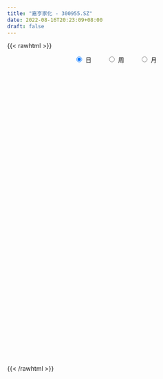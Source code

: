 ```yaml
---
title: "嘉亨家化 - 300955.SZ"
date: 2022-08-16T20:23:09+08:00
draft: false
---
```

{{< rawhtml >}}
    <div style="text-align: center">
        <label style="padding: 1rem;"><input style="margin-right: .5rem" type="radio" name="period" value="D" checked onclick="period_change(this)">日</label>
        <label style="padding: 1rem;"><input style="margin-right: .5rem" type="radio" name="period" value="W" onclick="period_change(this)">周</label>
        <label style="padding: 1rem;"><input style="margin-right: .5rem" type="radio" name="period" value="M" onclick="period_change(this)">月</label>
    </div>
    <div id="chart" style="height: 700px;"></div> 
    <script type="text/javascript">
        const D_v = [180394.11,147507.25,123535.72,98527.72,95485.52,93443.07,62486.14,60182.28,70177.46,92492.51,72163.42,101975.02,103209.72,65482.3,60302.63,78981.65,77346.94,56548.81,66558.19,42579.04,73721.94,48184.1,43212.74,86057.86,100123.92,99451.05,87854.61,75911.47,64481.47,51004.4,57117.97,40782.66,75742.59,77464.91,71673.9,53213.81,91067.36,55216.14,47222.62,34952.44,48233.54,39469.77,49588.78,32115.33,32624.71,42319.1,40479.47,22125.6,30306.26,21054.82,23658.24,18559.4,16821.8,31430.69,22692.68,19631.58,15721.43,35170.1,36300.82,31651.78,26282.24,26985.07,15162.82,21447.0,19852.56,23975.15,16753.11,12358.21,14998.96,16594.78,14751.87,12904.89,18364.68,13319.0,28128.76,13371.64,19481.97,11201.44,10500.88,8689.5,9184.72,11419.26,12726.92,10065.51,12937.54,19687.33,19002.13,18114.84,13189.02,14132.08,12911.08,17929.91,12128.22,19914.09,17694.59,11532.09,9010.26,14015.76,11849.72,11752.28,6703.04,6475.44,8903.6,7790.0,6277.41,10614.25,8085.0,8077.21,29181.26,16333.84,6932.72,6561.0,5538.0,7456.0,5904.82,5109.82,6754.0,5866.03,5071.0,6071.64,4722.66,13734.5,9840.47,6691.82,6170.0,15356.68,11516.19,10938.94,9466.39,5196.51,10043.06,7441.62,26193.51,22016.52,14278.73,11097.56,5813.32,5435.19,13411.58,9582.48,7593.09,7187.89,5566.3,18616.89,21108.26,23572.31,15506.44,15076.55,12796.19,8916.8,20414.17,23512.31,14669.67,10004.07,10474.67,12991.93,23836.22,13666.77,9636.69,13725.89,16624.55,19009.94,10455.81,27761.11,14676.42,23160.78,10052.42,14145.77,59269.41,27221.41,21347.93,30884.37,11567.44,9115.54,14488.74,16919.05,18840.01,20817.71,15710.8,10740.28,10076.74,9717.26,8799.86,11847.24,21140.6,11280.27,5400.5,6486.38,6902.1,6199.11,6325.25,12225.86,15000.36,24557.76,20959.49,26029.93,24080.08,16830.52,15566.28,17972.71,15080.79,19221.25,10302.71,12864.98,10235.94,7388.0,8451.0,5523.32,9318.13,6474.58,6234.96,5752.07,8236.45,12872.32,9054.0,8964.27,7955.46,6918.25,7242.29,4798.32,5679.28,7832.1,7301.96,19363.32,8463.8,13419.94,7272.01,4840.96,10333.83,6918.22,31187.31,24455.47,14109.3,15994.65,8245.39,7279.14,7949.44,7200.16,10416.91,5834.13,8310.99,5659.74,4306.52,5772.03,8764.51,5340.74,5617.13,5196.0,4475.0,5912.0,5195.13,5201.31,4890.41,6067.0,5044.0,3400.32,2890.0,3275.84,4909.41,4867.12,22706.91,29210.34,26613.21,24565.88,24109.2,27410.74,22273.04,18953.69,10757.47,5806.31,4898.87,5389.45,6837.18,6254.0,5402.0,4709.22,7992.92,3467.0,4643.32,5469.73,4386.0,7842.0,3262.32,4688.78,3566.0,5304.32,4962.73,5864.13,6125.33,11962.37,8001.28,6922.0,6184.61,6922.81,6063.41,6488.98,7684.4,11842.97,10741.0,19029.3,11710.04,8777.88,6166.12,6794.27,6755.72,6543.58,7298.89,14518.16,8494.49,5933.13,6712.41,14163.87,9465.48,10835.54,6634.23,8627.22,7181.68,6283.39,5609.0,8326.74,5427.13,13159.86,6902.0,4949.06,3841.64,4273.99,6972.37,5308.0,5243.13,3548.0,7914.64,5759.56,4298.68,4311.26,4161.78,3923.7,6556.0,6873.0,5395.99,6254.02,4194.64]
const D_histogram = [0.0,-1.2201937322,-1.9150510012,-2.4708671407,-2.8294617442,-3.1591718803,-3.1967663844,-3.0081882645,-2.5819614538,-1.9555930254,-1.5569896931,-0.626070209,-0.3367875026,-0.1188138072,0.1364828302,0.3797806152,0.6402286816,0.7897383849,0.7069141589,0.6720129244,0.8269909791,0.8069840043,0.8169081823,0.9682931072,1.3947585086,1.5507365443,1.8037122849,1.631690224,1.4289682696,1.3235025339,0.9815642501,0.782151472,0.8326278253,0.9707302236,1.118564991,1.1052091873,1.5091173544,1.4958143233,1.2342539153,1.0111456026,0.8987487926,0.6623908226,0.5813024219,0.4115595764,0.3486487618,0.2199079949,-0.0593560933,-0.2720480635,-0.5390960546,-0.7503188739,-0.7599682096,-0.8580172925,-0.8231359692,-0.6117150966,-0.4269667913,-0.3321038428,-0.225681275,0.0852241589,0.3048629011,0.315966272,0.3437566608,0.1315151277,0.0502394331,0.0328605069,-0.0399976988,-0.1986019227,-0.3230492369,-0.4213803401,-0.4097970188,-0.4776898288,-0.4024868249,-0.4359011052,-0.5065696844,-0.5070228451,-0.6805433891,-0.7336354761,-0.6684994624,-0.6058179244,-0.5114801772,-0.3857642659,-0.2722573724,-0.2904333988,-0.2727446296,-0.2756399704,-0.4010615733,-0.3871075946,-0.3960494541,-0.401377965,-0.3107119354,-0.180515668,-0.14682808,-0.1878251034,-0.2475287057,-0.1672063197,-0.0418766672,0.0515812884,0.1219604271,0.2268755082,0.3289130093,0.2928602312,0.2659277422,0.2429647097,0.1625128694,0.164108795,0.2000803799,0.3031194965,0.2972367943,0.3407776025,0.2469491781,0.0662707607,-0.0363550417,-0.1024652486,-0.1036984438,-0.0371635705,0.0218569561,0.0749383956,0.0811387857,0.0733994919,0.0794976708,0.0963207482,0.0989810804,0.147920789,0.1106457839,0.0395420224,0.0153281445,-0.0152759122,-0.1165309773,-0.1160963099,-0.2048450603,-0.2046123261,-0.1149683833,-0.0356236086,0.1289141521,0.2849614022,0.3368743194,0.3015215661,0.2802851258,0.2549692304,0.2884691669,0.2587791001,0.179600353,0.1018623438,0.0518447102,0.1365773083,0.2295398474,0.372680291,0.4272372888,0.4454125299,0.4592380816,0.4321898092,0.4571748561,0.5513504029,0.5588934699,0.5506728539,0.5151551176,0.4332215289,0.4844090606,0.4320902352,0.3964255284,0.256655398,0.1643133383,0.0812756058,0.0388698555,0.0763963161,0.1006164588,-0.0068942637,-0.108994951,-0.1650897797,0.0126316466,0.0199581914,-0.0556943206,-0.2743520485,-0.4148398725,-0.4705806117,-0.444320061,-0.3670266167,-0.2411785896,-0.1247683194,-0.0564675671,0.003116223,-0.0014155608,0.0006939404,0.0177029081,0.073112888,0.012950756,-0.0897220368,-0.1177264205,-0.10166097,-0.1007035308,-0.0771273353,-0.0665994982,0.0132073378,0.0703200657,0.1732338364,0.2288656382,0.339492452,0.3988821583,0.3972461098,0.36994237,0.3813837663,0.4035154797,0.2866780587,0.213291511,0.0830698391,-0.0059384552,-0.12250958,-0.3252713212,-0.4187991665,-0.5905281264,-0.6235106755,-0.6110519203,-0.5400157082,-0.4430536078,-0.3658235995,-0.3660791569,-0.3706573891,-0.3602675959,-0.3032054167,-0.2759878382,-0.2459378533,-0.1659876974,-0.1562149066,-0.0699688044,-0.0518333141,-0.0089358892,-0.0510257529,-0.061736498,-0.0610117077,-0.0964142932,-0.1013310773,0.0346023095,-0.0674751827,-0.1887839781,-0.196018066,-0.1679405945,-0.192209932,-0.2852313328,-0.2779726057,-0.2184561986,-0.1549729748,-0.0466675667,0.0088554914,0.05325369,0.0984410655,0.1600370404,0.150466338,0.1398445212,0.1651780339,0.1902833228,0.1694616224,0.170975,0.1094373547,0.0407131505,-0.0647434987,-0.0720375858,-0.0874581547,-0.0673975867,-0.0744975495,-0.0163926103,0.0521313079,0.2051612952,0.4135173634,0.4653582528,0.3355481499,0.2025837709,0.0090568186,-0.2493194659,-0.2591751633,-0.2002239828,-0.1537486125,-0.0776117784,0.0139401376,0.0579923689,0.1215235585,0.130476908,0.1312586107,0.095945862,0.0824001177,0.0715326143,0.0870011479,0.1186055966,0.0448011991,0.0235672112,-0.0019478543,-0.0064680526,0.019015216,0.0625630385,0.1099025176,0.161991843,0.2803288297,0.310816306,0.306909153,0.280949424,0.2495461987,0.199854122,0.1491446767,0.1384065049,0.1542453623,0.1249335508,0.1885512075,0.1924169471,0.1358539549,0.1123557913,0.1131104594,0.1057946108,0.1133461763,0.0797843665,0.100526737,0.0780464256,0.0658516143,0.0216639635,0.0394629134,-0.0006356263,-0.0021675735,-0.031133788,-0.1069765078,-0.1569267603,-0.1640594377,-0.1882794217,-0.1238695944,-0.0644383616,0.0201744246,0.0586530994,0.0596832427,0.0568348156,0.0822076357,0.118007944,0.1211840796,0.0977257247,0.0707057324,-0.0364252485,-0.091704569,-0.1062720137,-0.0892107653,-0.0517399609,-0.0307647935,0.0075597434,0.056646793,0.0561704058,0.0602634576,0.0362361495]
const D_fast = [0.0,-1.5252421652,-2.6988621846,-3.8723951093,-4.9383551488,-6.0578582549,-6.8946443551,-7.4581133014,-7.6773768542,-7.539906682,-7.530550773,-6.7561488412,-6.5510630104,-6.3627927668,-6.0733754219,-5.735132483,-5.3146272462,-4.9676829468,-4.873778633,-4.7406766364,-4.3789508369,-4.1972118106,-3.9830605871,-3.5896023854,-2.8144473568,-2.2707851851,-1.5668813732,-1.3309808781,-1.1764607652,-0.9510508674,-1.0475980886,-1.0514729988,-0.7928396891,-0.4120547349,0.0154212803,0.2783677734,1.059555279,1.4202058287,1.4672088996,1.4968869875,1.6091773757,1.5384171114,1.6026543162,1.5358013647,1.5600527405,1.4862889724,1.1921858609,0.9114818748,0.5096598701,0.1108573323,-0.0887840559,-0.4013374619,-0.5722401309,-0.5137480324,-0.435741425,-0.4239044371,-0.3739021881,-0.0416907145,0.254163753,0.3442586919,0.4579882459,0.2786254947,0.2099096584,0.2007458589,0.1178882285,-0.0903664761,-0.2955760995,-0.4992522877,-0.5901182211,-0.7774334883,-0.8028521906,-0.9452417473,-1.1425527475,-1.2697616196,-1.6134180108,-1.8499189668,-1.9519078187,-2.0406807618,-2.0742130589,-2.0449382141,-1.9994956637,-2.0902800398,-2.140777428,-2.2125827614,-2.4382697576,-2.5210926776,-2.6290469006,-2.7347199027,-2.721731857,-2.6366645066,-2.6396839385,-2.7276372378,-2.8492230165,-2.8107022105,-2.6958417247,-2.589488447,-2.4886192015,-2.3269852434,-2.1427194899,-2.1055572103,-2.0660077637,-2.0282296188,-2.0680532418,-2.0254301174,-1.9394384375,-1.7606194468,-1.6921929504,-1.5634577416,-1.5955488715,-1.7596595987,-1.8713741616,-1.9631006805,-1.9902584868,-1.9330145061,-1.8685297405,-1.796713702,-1.7702286154,-1.7596180363,-1.7336454398,-1.6927421753,-1.665336573,-1.5794166672,-1.5890302263,-1.6502484822,-1.670630324,-1.7050533587,-1.8354411681,-1.8640305782,-2.0039905937,-2.054910941,-1.9940090941,-1.9235702215,-1.7268039228,-1.4995163221,-1.3633848251,-1.3233571869,-1.2745223458,-1.2360959335,-1.1304787053,-1.0954739971,-1.129752656,-1.1820250792,-1.2190815353,-1.1002046101,-0.9498571091,-0.7135465928,-0.5521802727,-0.4226518992,-0.2940168271,-0.2130176472,-0.0737388863,0.1582742612,0.3055406958,0.4349882933,0.5282593364,0.5546311299,0.7269209267,0.7826246601,0.8460663354,0.7704600544,0.7191963294,0.6564774984,0.6237892119,0.6804147515,0.729789009,0.6205547206,0.4912052955,0.3938380218,0.5747173598,0.5870334524,0.4974573603,0.2102116202,-0.0339861718,-0.2073720639,-0.2921915285,-0.3066547383,-0.2411013587,-0.1558831683,-0.1016993078,-0.041336462,-0.046222136,-0.0439391496,-0.0225044549,0.051183747,-0.005740696,-0.130843998,-0.1882799868,-0.1976297788,-0.2218482223,-0.2175538607,-0.2236758981,-0.1405672277,-0.0658744833,0.0803477465,0.1931959578,0.3886958846,0.5478061305,0.6454816095,0.7106634621,0.8174508001,0.9404613834,0.895293477,0.8752298071,0.7657755949,0.6752826869,0.5280841671,0.2440045955,0.0457769586,-0.2735840329,-0.4624442508,-0.6027484757,-0.6667161907,-0.6805174922,-0.6947433839,-0.7865187305,-0.8837613099,-0.9634384157,-0.9821775907,-1.0239569717,-1.0553914501,-1.0169382186,-1.0462191544,-0.9774652534,-0.9722880916,-0.9316246389,-0.9864709408,-1.0126158105,-1.0271439471,-1.0866501059,-1.1168996594,-0.9723156952,-1.0912619831,-1.259766773,-1.3160053773,-1.3299130545,-1.402234875,-1.566564109,-1.6287985333,-1.6238961759,-1.5991561958,-1.5025176793,-1.4447807484,-1.3870691273,-1.3172714854,-1.2156662505,-1.1876203684,-1.1632810549,-1.0966530337,-1.0239769141,-1.0024332089,-0.9581760813,-0.9923543879,-1.0509003045,-1.1725428284,-1.197846312,-1.2351314195,-1.2319202482,-1.2576445984,-1.2036378118,-1.1220810666,-0.9177607555,-0.6060253465,-0.4378448939,-0.4837679593,-0.5660863956,-0.7573491432,-1.0780552942,-1.1527047824,-1.1438095976,-1.1357713804,-1.0790374909,-0.9840005405,-0.925450217,-0.8315381378,-0.7899655613,-0.7563692058,-0.7676954891,-0.760641204,-0.7536255538,-0.7164067333,-0.6551508854,-0.7177549832,-0.7330971682,-0.7590991973,-0.7652364087,-0.7349993361,-0.675810754,-0.6009956455,-0.5084083594,-0.3199891653,-0.2117976125,-0.1389774772,-0.0946998502,-0.0637165258,-0.063445072,-0.0768683481,-0.0530048938,0.0013953043,0.0033168805,0.114072339,0.1660423154,0.1434428119,0.1480335962,0.177065879,0.1961986833,0.2320867927,0.2184710746,0.2643451293,0.2613764243,0.2656445167,0.2268728566,0.2545375349,0.2142800887,0.2122062481,0.1754565866,0.0728697398,-0.0163122028,-0.0644597395,-0.135749579,-0.1023071503,-0.0589855079,0.0306708844,0.0838128341,0.0997637881,0.1111240649,0.1570487939,0.2223510882,0.2558232437,0.25679632,0.2474527608,0.1312154678,0.053010005,0.0118745569,0.006633114,0.0311689281,0.0444528972,0.0846673699,0.1479161178,0.1614823321,0.1806412483,0.1656729776]
const D_slow = [0.0,-0.305048433,-0.7838111834,-1.4015279685,-2.1088934046,-2.8986863746,-3.6978779707,-4.4499250369,-5.0954154003,-5.5843136567,-5.9735610799,-6.1300786322,-6.2142755079,-6.2439789596,-6.2098582521,-6.1149130983,-5.9548559279,-5.7574213317,-5.5806927919,-5.4126895608,-5.205941816,-5.0041958149,-4.7999687694,-4.5578954926,-4.2092058654,-3.8215217294,-3.3705936581,-2.9626711021,-2.6054290347,-2.2745534013,-2.0291623387,-1.8336244707,-1.6254675144,-1.3827849585,-1.1031437107,-0.8268414139,-0.4495620753,-0.0756084945,0.2329549843,0.4857413849,0.7104285831,0.8760262888,1.0213518942,1.1242417883,1.2114039788,1.2663809775,1.2515419542,1.1835299383,1.0487559247,0.8611762062,0.6711841538,0.4566798306,0.2508958383,0.0979670642,-0.0087746337,-0.0918005944,-0.1482209131,-0.1269148734,-0.0506991481,0.0282924199,0.1142315851,0.147110367,0.1596702253,0.167885352,0.1578859273,0.1082354466,0.0274731374,-0.0778719476,-0.1803212023,-0.2997436595,-0.4003653657,-0.509340642,-0.6359830631,-0.7627387744,-0.9328746217,-1.1162834907,-1.2834083563,-1.4348628374,-1.5627328817,-1.6591739482,-1.7272382913,-1.799846641,-1.8680327984,-1.936942791,-2.0372081843,-2.133985083,-2.2329974465,-2.3333419377,-2.4110199216,-2.4561488386,-2.4928558586,-2.5398121344,-2.6016943108,-2.6434958908,-2.6539650575,-2.6410697354,-2.6105796287,-2.5538607516,-2.4716324993,-2.3984174415,-2.3319355059,-2.2711943285,-2.2305661111,-2.1895389124,-2.1395188174,-2.0637389433,-1.9894297447,-1.9042353441,-1.8424980496,-1.8259303594,-1.8350191198,-1.860635432,-1.8865600429,-1.8958509356,-1.8903866965,-1.8716520976,-1.8513674012,-1.8330175282,-1.8131431105,-1.7890629235,-1.7643176534,-1.7273374561,-1.6996760102,-1.6897905046,-1.6859584685,-1.6897774465,-1.7189101908,-1.7479342683,-1.7991455334,-1.8502986149,-1.8790407107,-1.8879466129,-1.8557180749,-1.7844777243,-1.7002591445,-1.624878753,-1.5548074715,-1.4910651639,-1.4189478722,-1.3542530972,-1.3093530089,-1.283887423,-1.2709262454,-1.2367819184,-1.1793969565,-1.0862268838,-0.9794175616,-0.8680644291,-0.7532549087,-0.6452074564,-0.5309137424,-0.3930761416,-0.2533527742,-0.1156845607,0.0131042187,0.121409601,0.2425118661,0.3505344249,0.449640807,0.5138046565,0.5548829911,0.5752018925,0.5849193564,0.6040184354,0.6291725501,0.6274489842,0.6002002465,0.5589278015,0.5620857132,0.567075261,0.5531516809,0.4845636688,0.3808537006,0.2632085477,0.1521285325,0.0603718783,0.0000772309,-0.0311148489,-0.0452317407,-0.044452685,-0.0448065752,-0.0446330901,-0.040207363,-0.021929141,-0.018691452,-0.0411219612,-0.0705535664,-0.0959688088,-0.1211446915,-0.1404265254,-0.1570763999,-0.1537745655,-0.136194549,-0.0928860899,-0.0356696804,0.0492034326,0.1489239722,0.2482354996,0.3407210921,0.4360670337,0.5369459036,0.6086154183,0.6619382961,0.6827057558,0.681221142,0.650593747,0.5692759167,0.4645761251,0.3169440935,0.1610664246,0.0083034446,-0.1267004825,-0.2374638844,-0.3289197843,-0.4204395735,-0.5131039208,-0.6031708198,-0.678972174,-0.7479691335,-0.8094535968,-0.8509505212,-0.8900042478,-0.907496449,-0.9204547775,-0.9226887498,-0.935445188,-0.9508793125,-0.9661322394,-0.9902358127,-1.0155685821,-1.0069180047,-1.0237868004,-1.0709827949,-1.1199873114,-1.16197246,-1.210024943,-1.2813327762,-1.3508259276,-1.4054399773,-1.444183221,-1.4558501127,-1.4536362398,-1.4403228173,-1.4157125509,-1.3757032908,-1.3380867063,-1.303125576,-1.2618310676,-1.2142602369,-1.1718948313,-1.1291510813,-1.1017917426,-1.091613455,-1.1077993297,-1.1258087261,-1.1476732648,-1.1645226615,-1.1831470489,-1.1872452015,-1.1742123745,-1.1229220507,-1.0195427099,-0.9032031467,-0.8193161092,-0.7686701665,-0.7664059618,-0.8287358283,-0.8935296191,-0.9435856148,-0.9820227679,-1.0014257125,-0.9979406781,-0.9834425859,-0.9530616963,-0.9204424693,-0.8876278166,-0.8636413511,-0.8430413217,-0.8251581681,-0.8034078811,-0.773756482,-0.7625561822,-0.7566643794,-0.757151343,-0.7587683561,-0.7540145521,-0.7383737925,-0.7108981631,-0.6704002024,-0.6003179949,-0.5226139184,-0.4458866302,-0.3756492742,-0.3132627245,-0.263299194,-0.2260130248,-0.1914113986,-0.152850058,-0.1216166703,-0.0744788685,-0.0263746317,0.007588857,0.0356778049,0.0639554197,0.0904040724,0.1187406165,0.1386867081,0.1638183923,0.1833299987,0.1997929023,0.2052088932,0.2150746215,0.214915715,0.2143738216,0.2065903746,0.1798462476,0.1406145575,0.0995996981,0.0525298427,0.0215624441,0.0054528537,0.0104964599,0.0251597347,0.0400805454,0.0542892493,0.0748411582,0.1043431442,0.1346391641,0.1590705953,0.1767470284,0.1676407163,0.144714574,0.1181465706,0.0958438793,0.0829088891,0.0752176907,0.0771076265,0.0912693248,0.1053119263,0.1203777907,0.129436828]
const D_data = [['2021-03-24', 60.0, 70.0, 60.0, 74.0],['2021-03-25', 62.0, 50.88, 50.52, 63.54],['2021-03-26', 50.2, 50.93, 48.63, 55.5],['2021-03-29', 48.66, 47.36, 46.01, 51.88],['2021-03-30', 45.6, 44.97, 44.8, 48.99],['2021-03-31', 43.6, 40.7, 40.48, 44.78],['2021-04-01', 41.1, 40.34, 39.68, 41.3],['2021-04-02', 39.9, 40.51, 39.85, 41.53],['2021-04-06', 40.1, 42.23, 39.98, 42.48],['2021-04-07', 42.2, 45.01, 41.9, 45.85],['2021-04-08', 44.06, 42.7, 42.69, 44.45],['2021-04-09', 42.03, 51.24, 42.01, 51.24],['2021-04-12', 48.7, 45.24, 45.24, 48.7],['2021-04-13', 44.4, 44.65, 44.15, 47.32],['2021-04-14', 43.71, 45.52, 42.86, 46.51],['2021-04-15', 48.0, 46.05, 46.02, 49.8],['2021-04-16', 45.38, 47.18, 45.38, 49.88],['2021-04-19', 46.13, 46.64, 46.06, 47.36],['2021-04-20', 46.05, 43.7, 43.33, 46.05],['2021-04-21', 43.51, 43.75, 42.0, 43.93],['2021-04-22', 43.78, 46.3, 43.78, 47.68],['2021-04-23', 45.87, 44.4, 44.06, 45.99],['2021-04-26', 43.89, 44.7, 42.9, 46.47],['2021-04-27', 44.44, 46.96, 42.53, 50.48],['2021-04-28', 46.85, 52.3, 46.2, 54.28],['2021-04-29', 49.68, 51.1, 48.51, 55.6],['2021-04-30', 51.0, 54.26, 49.81, 56.5],['2021-05-06', 53.85, 50.08, 48.0, 54.8],['2021-05-07', 50.51, 49.51, 48.6, 52.58],['2021-05-10', 48.5, 50.65, 47.55, 50.77],['2021-05-11', 50.0, 47.09, 45.0, 50.55],['2021-05-12', 47.0, 47.84, 45.68, 48.35],['2021-05-13', 49.0, 50.97, 49.0, 53.7],['2021-05-14', 50.99, 53.09, 50.72, 55.87],['2021-05-17', 54.0, 54.65, 50.62, 56.77],['2021-05-18', 55.0, 53.75, 52.0, 55.95],['2021-05-19', 53.01, 61.0, 52.52, 62.56],['2021-05-20', 59.2, 58.0, 57.0, 60.01],['2021-05-21', 57.66, 55.25, 54.75, 58.57],['2021-05-24', 54.2, 55.37, 53.63, 55.99],['2021-05-25', 55.35, 56.7, 55.0, 57.55],['2021-05-26', 56.0, 54.94, 52.8, 56.15],['2021-05-27', 54.6, 56.66, 54.37, 58.61],['2021-05-28', 56.49, 55.42, 55.03, 57.64],['2021-05-31', 55.03, 56.6, 53.8, 56.8],['2021-06-01', 58.25, 55.66, 54.79, 59.49],['2021-06-02', 54.62, 52.91, 52.52, 55.48],['2021-06-03', 52.9, 52.45, 51.72, 53.43],['2021-06-04', 52.45, 50.3, 49.45, 53.95],['2021-06-07', 49.16, 49.32, 48.4, 50.28],['2021-06-08', 49.46, 50.75, 49.46, 51.83],['2021-06-09', 50.0, 48.78, 48.76, 50.95],['2021-06-10', 48.59, 49.65, 48.51, 50.31],['2021-06-11', 49.42, 51.98, 49.11, 52.64],['2021-06-15', 51.76, 52.31, 50.66, 52.86],['2021-06-16', 52.0, 51.63, 51.2, 53.46],['2021-06-17', 51.1, 52.08, 50.66, 52.58],['2021-06-18', 52.0, 55.7, 52.0, 56.15],['2021-06-21', 55.15, 56.14, 55.0, 58.99],['2021-06-22', 56.19, 54.4, 53.5, 57.26],['2021-06-23', 54.08, 54.99, 53.0, 56.28],['2021-06-24', 54.0, 51.69, 50.5, 54.68],['2021-06-25', 51.69, 52.63, 51.0, 52.99],['2021-06-28', 52.99, 53.22, 52.98, 55.1],['2021-06-29', 53.23, 52.3, 52.1, 53.97],['2021-06-30', 52.33, 50.52, 49.9, 53.83],['2021-07-01', 50.51, 49.98, 49.58, 51.44],['2021-07-02', 49.51, 49.4, 48.28, 50.2],['2021-07-05', 49.01, 50.19, 48.1, 50.23],['2021-07-06', 49.81, 48.65, 47.68, 50.09],['2021-07-07', 48.5, 50.06, 48.02, 50.58],['2021-07-08', 50.06, 48.41, 48.3, 50.28],['2021-07-09', 48.41, 47.2, 46.04, 48.97],['2021-07-12', 47.0, 47.38, 46.3, 47.68],['2021-07-13', 47.17, 44.14, 43.0, 47.39],['2021-07-14', 43.7, 44.32, 43.6, 45.12],['2021-07-15', 43.9, 45.1, 42.43, 45.74],['2021-07-16', 44.95, 44.71, 44.03, 45.68],['2021-07-19', 44.5, 44.87, 44.04, 45.94],['2021-07-20', 44.02, 45.27, 43.96, 45.5],['2021-07-21', 46.2, 45.26, 45.2, 46.75],['2021-07-22', 44.93, 43.39, 43.39, 45.27],['2021-07-23', 43.75, 43.35, 43.0, 44.88],['2021-07-26', 43.23, 42.64, 41.18, 43.79],['2021-07-27', 42.64, 40.2, 40.01, 42.82],['2021-07-28', 40.3, 41.03, 40.0, 43.45],['2021-07-29', 42.0, 40.13, 39.86, 42.9],['2021-07-30', 39.59, 39.49, 38.12, 39.78],['2021-08-02', 38.53, 40.3, 38.53, 40.78],['2021-08-03', 40.82, 40.85, 40.61, 41.79],['2021-08-04', 40.31, 39.6, 39.28, 41.47],['2021-08-05', 39.1, 38.15, 37.95, 39.99],['2021-08-06', 37.92, 37.1, 37.0, 38.56],['2021-08-09', 37.1, 38.37, 36.6, 38.88],['2021-08-10', 38.36, 39.03, 37.92, 39.41],['2021-08-11', 38.9, 38.85, 38.35, 39.88],['2021-08-12', 38.72, 38.7, 38.58, 39.15],['2021-08-13', 38.99, 39.38, 38.72, 40.0],['2021-08-16', 39.0, 39.77, 38.34, 40.12],['2021-08-17', 39.73, 38.12, 38.04, 39.88],['2021-08-18', 38.0, 37.95, 37.7, 38.52],['2021-08-19', 37.95, 37.74, 37.74, 38.75],['2021-08-20', 37.6, 36.58, 36.22, 37.8],['2021-08-23', 36.24, 37.21, 36.24, 37.45],['2021-08-24', 37.21, 37.58, 37.21, 38.08],['2021-08-25', 38.43, 38.7, 37.44, 38.86],['2021-08-26', 38.28, 37.55, 37.49, 38.7],['2021-08-27', 37.4, 38.25, 37.0, 38.38],['2021-08-30', 36.99, 36.36, 33.71, 37.35],['2021-08-31', 35.64, 34.39, 33.84, 35.65],['2021-09-01', 34.78, 34.35, 33.9, 35.0],['2021-09-02', 34.33, 34.03, 33.69, 34.63],['2021-09-03', 34.14, 34.31, 33.84, 34.56],['2021-09-06', 34.58, 35.01, 34.11, 35.25],['2021-09-07', 35.02, 34.98, 34.75, 35.3],['2021-09-08', 35.6, 34.98, 34.75, 35.6],['2021-09-09', 34.78, 34.35, 34.32, 35.21],['2021-09-10', 34.5, 33.97, 33.92, 34.69],['2021-09-13', 33.96, 33.94, 33.7, 34.26],['2021-09-14', 33.97, 33.95, 33.6, 34.27],['2021-09-15', 34.33, 33.65, 33.64, 34.33],['2021-09-16', 33.82, 34.22, 33.12, 35.21],['2021-09-17', 34.3, 33.03, 32.72, 34.3],['2021-09-22', 32.1, 32.13, 31.88, 32.75],['2021-09-23', 32.14, 32.24, 32.01, 32.98],['2021-09-24', 31.3, 31.77, 31.04, 32.53],['2021-09-27', 31.3, 30.23, 30.02, 31.5],['2021-09-28', 30.43, 30.89, 30.05, 31.87],['2021-09-29', 30.52, 29.15, 29.15, 30.68],['2021-09-30', 29.35, 29.6, 29.35, 29.88],['2021-10-08', 30.02, 30.57, 30.02, 31.19],['2021-10-11', 30.74, 30.57, 30.44, 31.63],['2021-10-12', 30.26, 32.07, 30.26, 32.5],['2021-10-13', 31.46, 32.74, 31.46, 32.96],['2021-10-14', 32.6, 32.0, 31.62, 32.61],['2021-10-15', 32.0, 30.97, 30.73, 32.0],['2021-10-18', 31.48, 31.0, 30.81, 31.49],['2021-10-19', 30.89, 30.82, 30.82, 31.17],['2021-10-20', 30.7, 31.59, 30.02, 31.6],['2021-10-21', 31.39, 30.83, 30.7, 31.98],['2021-10-22', 31.0, 29.9, 29.81, 31.46],['2021-10-25', 30.19, 29.42, 29.38, 30.19],['2021-10-26', 29.49, 29.3, 29.05, 29.57],['2021-10-27', 29.8, 30.98, 29.23, 31.46],['2021-10-28', 30.51, 31.54, 30.34, 32.5],['2021-10-29', 31.53, 32.89, 31.04, 33.05],['2021-11-01', 32.89, 32.49, 31.84, 33.2],['2021-11-02', 32.49, 32.45, 31.7, 33.28],['2021-11-03', 32.24, 32.73, 31.9, 33.24],['2021-11-04', 32.49, 32.44, 32.01, 32.98],['2021-11-05', 33.0, 33.36, 32.67, 33.99],['2021-11-08', 33.24, 34.89, 33.24, 35.58],['2021-11-09', 35.04, 34.48, 34.08, 35.47],['2021-11-10', 34.2, 34.7, 34.2, 34.84],['2021-11-11', 34.6, 34.66, 34.21, 34.88],['2021-11-12', 34.58, 34.15, 33.83, 34.62],['2021-11-15', 34.2, 36.13, 34.2, 36.78],['2021-11-16', 36.0, 35.24, 35.09, 36.21],['2021-11-17', 35.25, 35.6, 35.13, 35.9],['2021-11-18', 35.6, 34.15, 34.11, 35.8],['2021-11-19', 34.09, 34.36, 33.51, 35.33],['2021-11-22', 34.59, 34.18, 33.76, 35.79],['2021-11-23', 34.09, 34.48, 33.61, 34.71],['2021-11-24', 34.48, 35.6, 33.76, 36.07],['2021-11-25', 35.6, 35.76, 34.97, 35.94],['2021-11-26', 35.6, 34.01, 33.9, 35.6],['2021-11-29', 33.3, 33.55, 33.3, 33.99],['2021-11-30', 33.55, 33.67, 33.33, 34.89],['2021-12-01', 33.79, 36.95, 33.5, 38.57],['2021-12-02', 37.16, 35.41, 35.25, 37.18],['2021-12-03', 35.58, 34.25, 34.11, 36.15],['2021-12-06', 34.33, 31.6, 31.38, 34.7],['2021-12-07', 32.0, 31.39, 31.14, 32.18],['2021-12-08', 31.54, 31.61, 31.22, 31.74],['2021-12-09', 31.63, 32.22, 31.6, 32.75],['2021-12-10', 32.6, 32.83, 32.3, 33.66],['2021-12-13', 33.0, 33.75, 32.89, 34.4],['2021-12-14', 33.5, 34.14, 33.05, 35.0],['2021-12-15', 34.1, 33.96, 33.8, 34.9],['2021-12-16', 33.72, 34.17, 33.72, 34.75],['2021-12-17', 34.12, 33.51, 33.25, 34.28],['2021-12-20', 34.0, 33.58, 33.41, 34.19],['2021-12-21', 33.56, 33.82, 33.18, 34.14],['2021-12-22', 33.82, 34.53, 33.73, 34.59],['2021-12-23', 35.0, 33.1, 33.02, 35.12],['2021-12-24', 33.18, 32.09, 31.95, 33.45],['2021-12-27', 32.29, 32.58, 31.79, 32.77],['2021-12-28', 32.58, 33.0, 32.38, 33.17],['2021-12-29', 33.0, 32.76, 32.27, 33.38],['2021-12-30', 32.85, 33.02, 32.51, 33.25],['2021-12-31', 33.02, 32.87, 32.86, 33.42],['2022-01-04', 33.15, 33.94, 32.65, 34.09],['2022-01-05', 34.08, 34.04, 33.6, 34.86],['2022-01-06', 34.01, 35.13, 33.86, 36.6],['2022-01-07', 35.55, 35.12, 34.61, 35.95],['2022-01-10', 35.05, 36.49, 34.76, 36.57],['2022-01-11', 36.19, 36.62, 35.8, 37.79],['2022-01-12', 36.3, 36.36, 36.11, 37.0],['2022-01-13', 36.36, 36.31, 35.8, 36.7],['2022-01-14', 36.49, 37.11, 35.8, 37.78],['2022-01-17', 37.24, 37.72, 36.68, 37.96],['2022-01-18', 38.5, 36.08, 36.07, 38.5],['2022-01-19', 36.36, 36.4, 36.0, 36.8],['2022-01-20', 36.39, 35.35, 35.0, 36.72],['2022-01-21', 35.0, 35.4, 34.59, 35.76],['2022-01-24', 35.9, 34.54, 34.4, 35.9],['2022-01-25', 34.14, 32.5, 32.48, 34.5],['2022-01-26', 32.8, 32.84, 32.5, 33.34],['2022-01-27', 32.87, 30.79, 30.77, 33.86],['2022-01-28', 31.2, 31.52, 30.77, 31.88],['2022-02-07', 31.69, 31.55, 31.5, 32.22],['2022-02-08', 31.12, 32.04, 31.0, 32.19],['2022-02-09', 32.05, 32.4, 31.76, 32.62],['2022-02-10', 32.39, 32.26, 31.77, 33.5],['2022-02-11', 31.89, 31.15, 31.01, 32.02],['2022-02-14', 30.91, 30.72, 30.36, 31.42],['2022-02-15', 30.72, 30.55, 29.91, 31.3],['2022-02-16', 30.55, 30.96, 30.55, 31.3],['2022-02-17', 30.96, 30.48, 30.43, 31.11],['2022-02-18', 30.05, 30.35, 29.98, 30.65],['2022-02-21', 30.28, 30.99, 30.2, 30.99],['2022-02-22', 30.58, 30.1, 29.93, 30.9],['2022-02-23', 30.22, 31.1, 30.09, 31.1],['2022-02-24', 31.2, 30.35, 30.2, 32.73],['2022-02-25', 30.5, 30.67, 30.41, 31.22],['2022-02-28', 30.48, 29.45, 29.18, 30.67],['2022-03-01', 29.33, 29.52, 29.2, 29.66],['2022-03-02', 29.3, 29.45, 29.01, 29.58],['2022-03-03', 29.59, 28.7, 28.66, 29.59],['2022-03-04', 28.76, 28.75, 28.46, 29.14],['2022-03-07', 28.75, 30.7, 28.57, 31.55],['2022-03-08', 30.22, 27.65, 27.31, 30.22],['2022-03-09', 27.65, 26.55, 25.6, 27.9],['2022-03-10', 27.05, 27.32, 27.01, 28.65],['2022-03-11', 27.32, 27.51, 26.73, 27.7],['2022-03-14', 27.47, 26.55, 26.55, 27.52],['2022-03-15', 26.31, 25.0, 24.86, 26.83],['2022-03-16', 25.67, 25.61, 24.75, 25.83],['2022-03-17', 25.86, 26.05, 25.84, 26.98],['2022-03-18', 25.82, 26.08, 25.82, 26.3],['2022-03-21', 26.39, 26.82, 26.19, 26.98],['2022-03-22', 27.06, 26.38, 26.19, 27.07],['2022-03-23', 26.38, 26.33, 26.18, 26.58],['2022-03-24', 26.3, 26.44, 25.87, 26.55],['2022-03-25', 26.53, 26.84, 26.53, 27.17],['2022-03-28', 26.59, 26.02, 25.6, 26.62],['2022-03-29', 26.18, 25.88, 25.82, 26.75],['2022-03-30', 26.01, 26.31, 25.6, 26.52],['2022-03-31', 26.1, 26.41, 26.0, 26.68],['2022-04-01', 26.38, 25.82, 25.8, 26.41],['2022-04-06', 25.82, 26.02, 25.65, 26.49],['2022-04-07', 25.99, 25.02, 25.01, 26.0],['2022-04-08', 25.28, 24.48, 24.44, 25.28],['2022-04-11', 24.57, 23.38, 23.0, 24.57],['2022-04-12', 23.5, 24.09, 23.0, 24.18],['2022-04-13', 24.09, 23.7, 23.46, 24.3],['2022-04-14', 23.86, 23.93, 23.69, 24.4],['2022-04-15', 23.9, 23.4, 23.25, 23.9],['2022-04-18', 23.52, 24.15, 22.97, 24.29],['2022-04-19', 23.85, 24.47, 23.66, 24.49],['2022-04-20', 24.45, 26.07, 24.44, 27.43],['2022-04-21', 25.91, 27.84, 25.88, 27.95],['2022-04-22', 27.39, 26.8, 26.52, 29.38],['2022-04-25', 26.3, 24.51, 24.5, 27.13],['2022-04-26', 25.09, 23.86, 23.6, 26.46],['2022-04-27', 22.95, 22.19, 20.85, 22.95],['2022-04-28', 21.3, 19.94, 19.37, 21.78],['2022-04-29', 20.0, 22.0, 19.96, 22.34],['2022-05-05', 22.15, 22.68, 21.25, 22.9],['2022-05-06', 22.16, 22.53, 22.15, 22.83],['2022-05-09', 22.53, 23.0, 22.3, 23.1],['2022-05-10', 22.68, 23.48, 22.52, 23.48],['2022-05-11', 23.4, 23.14, 23.13, 24.16],['2022-05-12', 23.11, 23.61, 23.11, 23.75],['2022-05-13', 23.73, 23.09, 22.91, 24.1],['2022-05-16', 23.16, 22.99, 22.8, 23.49],['2022-05-17', 23.0, 22.41, 22.26, 23.08],['2022-05-18', 22.45, 22.5, 22.4, 22.8],['2022-05-19', 22.13, 22.41, 22.1, 22.77],['2022-05-20', 22.66, 22.7, 22.43, 23.2],['2022-05-23', 22.79, 23.0, 22.5, 23.25],['2022-05-24', 23.01, 21.52, 21.51, 23.48],['2022-05-25', 21.5, 21.84, 21.5, 21.95],['2022-05-26', 21.99, 21.56, 21.17, 22.1],['2022-05-27', 21.87, 21.63, 21.5, 21.93],['2022-05-30', 21.79, 21.96, 21.3, 22.03],['2022-05-31', 22.22, 22.3, 21.43, 22.38],['2022-06-01', 22.38, 22.56, 22.09, 22.79],['2022-06-02', 22.42, 22.9, 22.13, 22.95],['2022-06-06', 22.9, 24.28, 22.9, 24.68],['2022-06-07', 24.61, 23.74, 23.52, 24.61],['2022-06-08', 23.74, 23.56, 22.97, 23.86],['2022-06-09', 23.46, 23.38, 22.91, 23.69],['2022-06-10', 22.94, 23.32, 22.75, 23.32],['2022-06-13', 22.75, 23.01, 22.75, 23.44],['2022-06-14', 22.62, 22.83, 22.18, 23.25],['2022-06-15', 22.91, 23.25, 22.75, 23.5],['2022-06-16', 23.0, 23.69, 22.75, 24.13],['2022-06-17', 23.77, 23.18, 22.66, 23.77],['2022-06-20', 23.21, 24.55, 23.21, 25.4],['2022-06-21', 24.47, 24.13, 23.77, 24.66],['2022-06-22', 24.15, 23.36, 23.31, 24.17],['2022-06-23', 23.45, 23.66, 23.36, 23.8],['2022-06-24', 23.67, 24.0, 23.57, 24.39],['2022-06-27', 24.2, 23.98, 23.88, 24.55],['2022-06-28', 24.0, 24.27, 23.52, 24.44],['2022-06-29', 24.44, 23.78, 23.67, 24.5],['2022-06-30', 23.82, 24.52, 23.82, 25.15],['2022-07-01', 24.46, 24.07, 23.95, 24.96],['2022-07-04', 24.17, 24.19, 23.86, 24.33],['2022-07-05', 24.19, 23.7, 23.24, 24.31],['2022-07-06', 23.73, 24.46, 23.39, 24.83],['2022-07-07', 24.35, 23.72, 23.6, 24.52],['2022-07-08', 23.88, 24.12, 23.87, 24.68],['2022-07-11', 24.04, 23.71, 23.44, 24.37],['2022-07-12', 23.69, 22.81, 22.8, 23.94],['2022-07-13', 22.74, 22.71, 22.51, 23.11],['2022-07-14', 22.71, 22.98, 22.58, 23.49],['2022-07-15', 22.91, 22.55, 22.33, 23.17],['2022-07-18', 22.55, 23.65, 22.55, 23.68],['2022-07-19', 23.69, 23.85, 23.5, 23.93],['2022-07-20', 23.85, 24.54, 23.7, 25.1],['2022-07-21', 24.6, 24.33, 24.25, 24.78],['2022-07-22', 24.7, 24.02, 23.81, 24.72],['2022-07-25', 24.02, 24.02, 23.83, 24.43],['2022-07-26', 24.11, 24.5, 23.81, 24.55],['2022-07-27', 24.48, 24.89, 24.3, 25.17],['2022-07-28', 24.96, 24.7, 24.65, 25.03],['2022-07-29', 24.6, 24.42, 24.39, 24.88],['2022-08-01', 24.52, 24.33, 24.2, 24.68],['2022-08-02', 24.13, 23.0, 22.81, 24.32],['2022-08-03', 23.0, 23.18, 23.0, 23.8],['2022-08-04', 23.37, 23.44, 23.1, 23.58],['2022-08-05', 23.31, 23.78, 23.31, 23.88],['2022-08-08', 23.8, 24.14, 23.61, 24.24],['2022-08-09', 24.11, 24.07, 23.82, 24.31],['2022-08-10', 24.08, 24.45, 23.7, 24.57],['2022-08-11', 24.95, 24.86, 24.46, 25.12],['2022-08-12', 24.85, 24.43, 24.37, 24.99],['2022-08-15', 24.46, 24.56, 23.91, 24.62],['2022-08-16', 24.58, 24.21, 24.13, 24.76]]
const W_v = [451437.08,410124.73,336808.41,385323.24,287592.08,416700.18,140392.94,302112.53,318393.83,204359.86,167855.14,111524.95,93215.79,136382.73,94386.03,77615.18,85502.81,52521.28,79807.35,70290.31,72166.79,45684.08,40843.87,64546.82,31090.67,39440.27,28218.5,37118.03,10043.06,81027.94,41835.66,76051.65,72710.15,71652.65,77490.12,95064.06,132036.94,82975.14,76185.54,62785.23,31313.34,72743.47,100479.52,67705.67,37155.03,42149.8,35878.59,48640.46,42784.96,93992.12,38679.78,32813.79,26540.87,15286.85,20677.16,88306.99,117312.55,16563.78,28781.5,26282.19,23745.1,22256.51,39993.07,42820.76,52477.61,43610.84,47110.43,34335.52,38764.79,25639.13,25832.14,26910.47,10448.66]
const W_histogram = [0.0,-0.664980057,-0.3606381637,-0.4077394362,-0.5900334198,-0.0395073474,0.0091906294,0.2723798418,0.5649693005,0.7323634108,0.4732477803,0.3932688632,0.5590536895,0.4355916206,0.1261036596,-0.2183130785,-0.5845771457,-0.8718881981,-1.2522086604,-1.5742225891,-1.5411941482,-1.6080444727,-1.4450624521,-1.5012932613,-1.4588093728,-1.3916457764,-1.3297840541,-1.3295315647,-1.1644900491,-0.9385356733,-0.7779200518,-0.4058044796,-0.0805273513,0.2189459737,0.4490338211,0.5868092794,0.6958176682,0.6735577839,0.7026703088,0.626837316,0.628171968,0.770184075,0.9745775781,0.9690092711,0.6914399704,0.4803604262,0.2934840777,0.2023810643,0.032669858,-0.1340933485,-0.3020865334,-0.3215949645,-0.3598758259,-0.4275175596,-0.4924492361,-0.2652529503,-0.3895668,-0.3866476056,-0.3013384552,-0.2288008923,-0.21094538,-0.0784854125,0.0647965068,0.1714647648,0.3104667172,0.4138772265,0.4873390958,0.4336833854,0.4961828056,0.5587938873,0.550548805,0.5793946471,0.5731342902]
const W_fast = [0.0,-0.8312250712,-0.6170427188,-0.7660788505,-1.0958811889,-0.5552319534,-0.5042363192,-0.1729521464,0.2608796374,0.6113646004,0.470560915,0.4888992137,0.7944474624,0.7798832986,0.5019212525,0.1029262447,-0.4094821088,-0.9147652108,-1.6081378382,-2.3237074142,-2.6759775103,-3.144838953,-3.3431225454,-3.77467667,-4.0968951247,-4.3776429723,-4.6482272635,-4.9803576653,-5.106438662,-5.1151182046,-5.148982596,-4.8783181437,-4.5731728533,-4.2189630348,-3.8766167321,-3.5921389539,-3.3091761482,-3.1630465864,-2.9582664843,-2.8773901481,-2.7190125041,-2.3844543784,-1.9364164807,-1.69973247,-1.8044417781,-1.8954312158,-2.0089365449,-2.0494442922,-2.2109880339,-2.4112745776,-2.6547893959,-2.754696568,-2.8829463859,-3.0574675095,-3.2455114951,-3.0846284468,-3.3063339965,-3.4000767036,-3.3901021669,-3.3747648272,-3.4096456598,-3.2968070454,-3.1373259994,-2.9877915502,-2.7711729186,-2.5642931027,-2.3689964594,-2.3142313234,-2.1276862018,-1.9253766484,-1.7959845293,-1.6222900254,-1.4852668099]
const W_slow = [0.0,-0.1662450142,-0.2564045552,-0.3583394142,-0.5058477692,-0.515724606,-0.5134269487,-0.4453319882,-0.3040896631,-0.1209988104,-0.0026868653,0.0956303505,0.2353937729,0.344291678,0.3758175929,0.3212393233,0.1750950368,-0.0428770127,-0.3559291778,-0.7494848251,-1.1347833621,-1.5367944803,-1.8980600933,-2.2733834087,-2.6380857519,-2.9859971959,-3.3184432095,-3.6508261006,-3.9419486129,-4.1765825312,-4.3710625442,-4.4725136641,-4.4926455019,-4.4379090085,-4.3256505532,-4.1789482334,-4.0049938163,-3.8366043703,-3.6609367931,-3.5042274641,-3.3471844721,-3.1546384534,-2.9109940589,-2.6687417411,-2.4958817485,-2.375791642,-2.3024206225,-2.2518253565,-2.243657892,-2.2771812291,-2.3527028624,-2.4331016036,-2.52307056,-2.6299499499,-2.753062259,-2.8193754965,-2.9167671965,-3.013429098,-3.0887637117,-3.1459639348,-3.1987002798,-3.2183216329,-3.2021225062,-3.159256315,-3.0816396357,-2.9781703291,-2.8563355552,-2.7479147088,-2.6238690074,-2.4841705356,-2.3465333344,-2.2016846726,-2.0584011]
const W_data = [['2021-03-26', 60.0, 50.93, 48.63, 74.0],['2021-04-02', 48.66, 40.51, 39.68, 51.88],['2021-04-09', 40.1, 51.24, 39.98, 51.24],['2021-04-16', 48.7, 47.18, 42.86, 49.88],['2021-04-23', 46.13, 44.4, 42.0, 47.68],['2021-04-30', 43.89, 54.26, 42.53, 56.5],['2021-05-07', 53.85, 49.51, 48.0, 54.8],['2021-05-14', 48.5, 53.09, 45.0, 55.87],['2021-05-21', 54.0, 55.25, 50.62, 62.56],['2021-05-28', 54.2, 55.42, 52.8, 58.61],['2021-06-04', 55.03, 50.3, 49.45, 59.49],['2021-06-11', 49.16, 51.98, 48.4, 52.64],['2021-06-18', 51.76, 55.7, 50.66, 56.15],['2021-06-25', 55.15, 52.63, 50.5, 58.99],['2021-07-02', 52.99, 49.4, 48.28, 55.1],['2021-07-09', 49.01, 47.2, 46.04, 50.58],['2021-07-16', 47.0, 44.71, 42.43, 47.68],['2021-07-23', 44.5, 43.35, 43.0, 46.75],['2021-07-30', 43.23, 39.49, 38.12, 43.79],['2021-08-06', 38.53, 37.1, 37.0, 41.79],['2021-08-13', 37.1, 39.38, 36.6, 40.0],['2021-08-20', 39.0, 36.58, 36.22, 40.12],['2021-08-27', 36.24, 38.25, 36.24, 38.86],['2021-09-03', 36.99, 34.31, 33.69, 37.35],['2021-09-10', 34.58, 33.97, 33.92, 35.6],['2021-09-17', 33.96, 33.03, 32.72, 35.21],['2021-09-24', 32.1, 31.77, 31.04, 32.98],['2021-09-30', 31.3, 29.6, 29.15, 31.87],['2021-10-08', 30.02, 30.57, 30.02, 31.19],['2021-10-15', 30.74, 30.97, 30.26, 32.96],['2021-10-22', 31.48, 29.9, 29.81, 31.98],['2021-10-29', 30.19, 32.89, 29.05, 33.05],['2021-11-05', 32.89, 33.36, 31.7, 33.99],['2021-11-12', 33.24, 34.15, 33.24, 35.58],['2021-11-19', 34.2, 34.36, 33.51, 36.78],['2021-11-26', 34.59, 34.01, 33.61, 36.07],['2021-12-03', 33.3, 34.25, 33.3, 38.57],['2021-12-10', 34.33, 32.83, 31.14, 34.7],['2021-12-17', 33.0, 33.51, 32.89, 35.0],['2021-12-24', 34.0, 32.09, 31.95, 35.12],['2021-12-31', 32.29, 32.87, 31.79, 33.42],['2022-01-07', 33.15, 35.12, 32.65, 36.6],['2022-01-14', 35.05, 37.11, 34.76, 37.79],['2022-01-21', 37.24, 35.4, 34.59, 38.5],['2022-01-28', 35.9, 31.52, 30.77, 35.9],['2022-02-11', 31.69, 31.15, 31.0, 33.5],['2022-02-18', 30.91, 30.35, 29.91, 31.42],['2022-02-25', 30.28, 30.67, 29.93, 32.73],['2022-03-04', 30.48, 28.75, 28.46, 30.67],['2022-03-11', 28.75, 27.51, 25.6, 31.55],['2022-03-18', 27.47, 26.08, 24.75, 27.52],['2022-03-25', 26.39, 26.84, 25.87, 27.17],['2022-04-01', 26.59, 25.82, 25.6, 26.75],['2022-04-08', 25.82, 24.48, 24.44, 26.49],['2022-04-15', 24.57, 23.4, 23.0, 24.57],['2022-04-22', 23.52, 26.8, 22.97, 29.38],['2022-04-29', 26.3, 22.0, 19.37, 27.13],['2022-05-06', 22.15, 22.53, 21.25, 22.9],['2022-05-13', 22.53, 23.09, 22.3, 24.16],['2022-05-20', 23.16, 22.7, 22.1, 23.49],['2022-05-27', 22.79, 21.63, 21.17, 23.48],['2022-06-02', 21.79, 22.9, 21.3, 22.95],['2022-06-10', 22.9, 23.32, 22.75, 24.68],['2022-06-17', 22.75, 23.18, 22.18, 24.13],['2022-06-24', 23.21, 24.0, 23.21, 25.4],['2022-07-01', 24.2, 24.07, 23.52, 25.15],['2022-07-08', 24.17, 24.12, 23.24, 24.83],['2022-07-15', 24.04, 22.55, 22.33, 24.37],['2022-07-22', 22.55, 24.02, 22.55, 25.1],['2022-07-29', 24.02, 24.42, 23.81, 25.17],['2022-08-05', 24.52, 23.78, 22.81, 24.68],['2022-08-12', 23.8, 24.43, 23.61, 25.12],['2022-08-19', 24.46, 24.21, 23.91, 24.76]]
const M_v = [738893.3899999999,1549092.3300000003,997883.87,541628.61,324557.9400000001,274500.15,154899.19,208958.31,341115.17,361097.9999999999,278083.69,140088.79,215479.58,247495.55,105639.62,182397.25,154344.36,63191.27]
const M_histogram = [0.0,0.8653675214,1.5097601091,1.4410839871,0.6098883703,-0.2786183581,-1.1360510869,-1.4108231802,-1.4629576528,-1.4703117353,-1.4809614008,-1.5356917082,-1.6735848366,-1.9399899856,-1.9679757551,-1.7180424867,-1.4511580783,-1.1913520056]
const M_fast = [0.0,1.0817094017,2.1035420167,2.3951368915,1.7164133673,0.7582520493,-0.3831934511,-1.0106713395,-1.4285452254,-1.8034772417,-2.1843672574,-2.6230204918,-3.1793098294,-3.9307124748,-4.450692183,-4.6302695363,-4.7261746475,-4.7642065762]
const M_slow = [0.0,0.2163418803,0.5937819076,0.9540529044,1.106524997,1.0368704074,0.7528576357,0.4001518407,0.0344124275,-0.3331655064,-0.7034058566,-1.0873287836,-1.5057249928,-1.9907224892,-2.4827164279,-2.9122270496,-3.2750165692,-3.5728545706]
const M_data = [['2021-03-31', 60.0, 40.7, 40.48, 74.0],['2021-04-30', 41.1, 54.26, 39.68, 56.5],['2021-05-31', 53.85, 56.6, 45.0, 62.56],['2021-06-30', 58.25, 50.52, 48.4, 59.49],['2021-07-30', 50.51, 39.49, 38.12, 51.44],['2021-08-31', 38.53, 34.39, 33.71, 41.79],['2021-09-30', 34.78, 29.6, 29.15, 35.6],['2021-10-29', 30.02, 32.89, 29.05, 33.05],['2021-11-30', 32.89, 33.67, 31.7, 36.78],['2021-12-31', 33.79, 32.87, 31.14, 38.57],['2022-01-28', 33.15, 31.52, 30.77, 38.5],['2022-02-28', 31.69, 29.45, 29.18, 33.5],['2022-03-31', 29.33, 26.41, 24.75, 31.55],['2022-04-29', 26.38, 22.0, 19.37, 29.38],['2022-05-31', 22.15, 22.3, 21.17, 24.16],['2022-06-30', 22.38, 24.52, 22.09, 25.4],['2022-07-29', 24.46, 24.42, 22.33, 25.17],['2022-08-31', 24.52, 24.21, 22.81, 25.12]]
        const D_a = [null,null,null,null,null,null,39.68,null,null,null,null,null,null,null,null,null,49.88,null,null,null,null,null,null,42.53,null,null,null,null,null,null,null,null,null,null,null,null,62.56,null,null,null,null,52.8,null,null,null,59.49,null,null,null,48.4,null,null,null,null,null,null,null,null,58.99,null,null,null,null,null,null,null,null,null,null,null,null,null,null,null,null,null,42.43,null,null,null,46.75,null,null,null,null,null,null,null,null,null,null,null,null,36.6,null,null,null,null,null,null,null,null,null,null,null,38.86,null,null,null,null,null,null,null,null,null,null,null,null,null,null,null,null,null,null,null,null,null,null,29.15,null,null,null,null,32.96,null,null,null,null,null,null,null,null,29.05,null,null,null,null,null,null,null,null,null,null,null,null,null,36.78,null,null,null,null,null,null,null,null,null,null,null,null,null,null,null,31.14,null,null,null,null,null,null,null,null,null,null,null,null,null,null,null,null,null,null,null,null,null,null,null,null,null,null,null,null,38.5,null,null,null,null,null,null,30.77,null,null,null,null,33.5,null,null,null,null,null,null,null,null,null,null,null,null,null,null,null,null,null,null,null,null,null,null,null,24.75,null,null,null,null,null,null,27.17,null,null,null,null,null,null,null,null,null,null,null,null,null,22.97,null,null,null,29.38,null,null,null,19.37,null,null,null,null,null,24.16,null,null,null,null,null,null,null,null,null,null,21.17,null,null,null,null,null,24.68,null,null,null,null,null,22.18,null,null,null,25.4,null,null,null,null,null,null,null,null,null,null,null,null,null,null,null,null,null,null,22.33,null,null,null,null,null,null,null,25.17,null,null,null,null,null,null,null,null,null,null,null,null,23.91,null]
const W_a = [null,39.68,null,null,null,null,null,null,62.56,null,null,null,null,null,null,null,null,null,null,null,null,null,null,null,null,null,null,null,null,null,null,29.05,null,null,null,null,null,null,null,null,null,null,null,38.5,null,null,null,null,null,null,null,null,null,null,null,null,19.37,null,null,null,null,null,null,null,25.4,null,null,null,null,null,22.81,null,null]
const M_a = [null,null,null,null,null,null,null,null,null,null,null,null,null,19.37,null,null,null,null]
        const D_b = [[{ coord: ['2021-04-01', 49.88] }, { coord: ['2021-05-19', 42.53] }],[{ coord: ['2021-05-19', 59.49] }, { coord: ['2021-06-21', 52.8] }],[{ coord: ['2021-09-29', 32.96] }, { coord: ['2022-02-10', 29.15] }],[{ coord: ['2022-03-16', 27.17] }, { coord: ['2022-04-22', 24.75] }],[{ coord: ['2022-04-28', 24.16] }, { coord: ['2022-07-27', 21.17] }]]
const W_b = []
const M_b = []
    </script>
{{< /rawhtml >}}